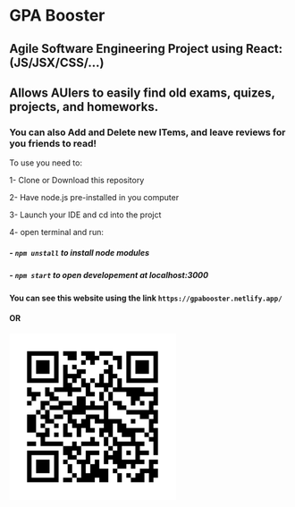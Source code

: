 # GPA Booster

## Agile Software Engineering Project using React: (JS/JSX/CSS/...)

## Allows AUIers to easily find old exams, quizes, projects, and homeworks.

### You can also Add and Delete new ITems, and leave reviews for you friends to read!

To use you need to:

1- Clone or Download this repository

2- Have node.js pre-installed in you computer

3- Launch your IDE and cd into the projct

4- open terminal and run:

##### - `npm unstall` to install node modules

##### - `npm start` to open developement at localhost:3000

#### You can see this website using the link `https://gpabooster.netlify.app/`

#### OR

![](public/images/QRcode.PNG)
